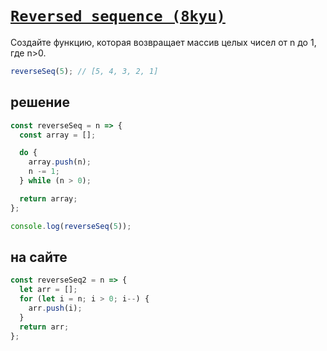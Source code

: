 # [`Reversed sequence (8kyu)`](../index.md)

Создайте функцию, которая возвращает массив целых чисел от n до 1, где n>0.

```js
reverseSeq(5); // [5, 4, 3, 2, 1]
```

## решение

```js
const reverseSeq = n => {
  const array = [];

  do {
    array.push(n);
    n -= 1;
  } while (n > 0);

  return array;
};

console.log(reverseSeq(5));
```

## на сайте

```js
const reverseSeq2 = n => {
  let arr = [];
  for (let i = n; i > 0; i--) {
    arr.push(i);
  }
  return arr;
};
```
